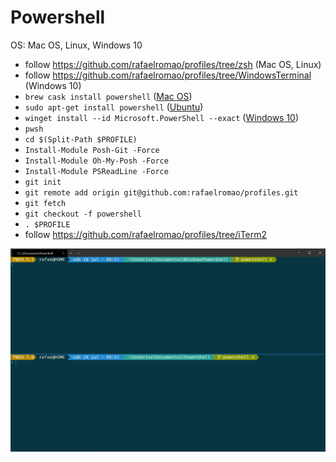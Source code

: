 # Powershell

OS: Mac OS, Linux, Windows 10

- follow https://github.com/rafaelromao/profiles/tree/zsh (Mac OS, Linux)
- follow https://github.com/rafaelromao/profiles/tree/WindowsTerminal (Windows 10)
- `brew cask install powershell` ([Mac OS](https://docs.microsoft.com/pt-br/powershell/scripting/install/installing-powershell-core-on-macos?view=powershell-7))
- `sudo apt-get install powershell` ([Ubuntu](https://docs.microsoft.com/pt-br/powershell/scripting/install/installing-powershell-core-on-linux?view=powershell-7))
- `winget install --id Microsoft.PowerShell --exact` ([Windows 10](https://docs.microsoft.com/pt-br/powershell/scripting/install/installing-powershell-core-on-windows?view=powershell-7))
- `pwsh`
- `cd $(Split-Path $PROFILE)`
- `Install-Module Posh-Git -Force`
- `Install-Module Oh-My-Posh -Force`
- `Install-Module PSReadLine -Force`
- `git init`
- `git remote add origin git@github.com:rafaelromao/profiles.git`
- `git fetch`
- `git checkout -f powershell`
- `. $PROFILE`
- follow https://github.com/rafaelromao/profiles/tree/iTerm2

![](pretty-prompt.PNG?raw=true)
